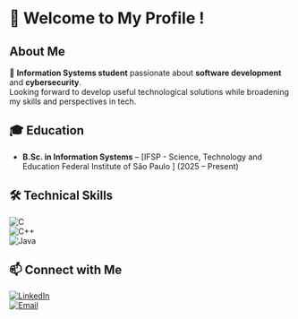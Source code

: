 # 👋 Welcome to My Profile ! 

## About Me
🎯 **Information Systems student** passionate about **software development** and **cybersecurity**.  
Looking forward to develop useful technological solutions while broadening my skills and perspectives in tech. 


## 🎓 Education  
- **B.Sc. in Information Systems** – [IFSP - Science, Technology and Education Federal Institute of São Paulo ] (2025 – Present)  


## 🛠 Technical Skills  

![C](https://img.shields.io/badge/C-000000?style=for-the-badge&logo=c&logoColor=white)  
![C++](https://img.shields.io/badge/C++-000000?style=for-the-badge&logo=c%2B%2B&logoColor=white)  
![Java](https://img.shields.io/badge/Java-000000?style=for-the-badge&logo=java&logoColor=white)  

## 📫 Connect with Me  
[![LinkedIn](https://img.shields.io/badge/LinkedIn-000000?style=for-the-badge&logo=linkedin&logoColor=white)](https://linkedin.com/in/luizotaviolima)  
[![Email](https://img.shields.io/badge/Email-000000?style=for-the-badge&logo=gmail&logoColor=white)](mailto:luiz.lotavio06@gmail.com)  
